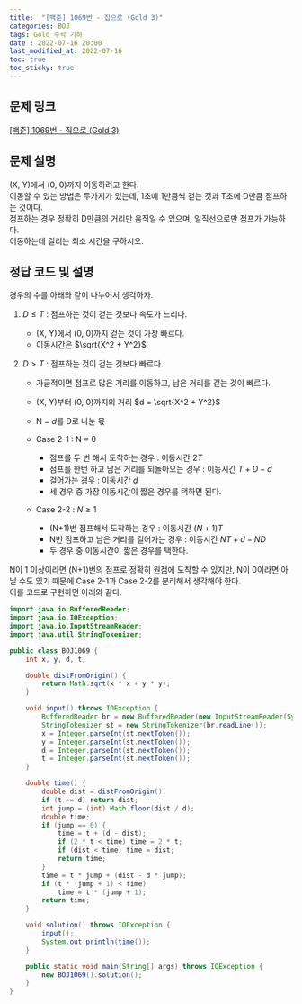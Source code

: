```yaml
---
title:  "[백준] 1069번 - 집으로 (Gold 3)"
categories: BOJ
tags: Gold 수학 기하
date : 2022-07-16 20:00
last_modified_at: 2022-07-16
toc: true
toc_sticky: true
---
```


## 문제 링크

[[백준] 1069번 - 집으로 (Gold 3)](https://www.acmicpc.net/problem/1069)

## 문제 설명

(X, Y)에서 (0, 0)까지 이동하려고 한다.  
이동할 수 있는 방법은 두가지가 있는데, 1초에 1만큼씩 걷는 것과 T초에 D만큼 점프하는 것이다.  
점프하는 경우 정확히 D만큼의 거리만 움직일 수 있으며, 일직선으로만 점프가 가능하다.  
이동하는데 걸리는 최소 시간을 구하시오.

## 정답 코드 및 설명

경우의 수를 아래와 같이 나누어서 생각하자.

1. $D \leq T$ : 점프하는 것이 걷는 것보다 속도가 느리다.
   - (X, Y)에서 (0, 0)까지 걷는 것이 가장 빠르다.
   - 이동시간은 $\sqrt{X^2 + Y^2}$

2. $D > T$ : 점프하는 것이 걷는 것보다 빠르다.
   - 가급적이면 점프로 많은 거리를 이동하고, 남은 거리를 걷는 것이 빠르다.
   - (X, Y)부터 (0, 0)까지의 거리 $d = \sqrt{X^2 + Y^2}$
   - N = $d$를 D로 나눈 몫
   - Case 2-1 : N = 0
     - 점프를 두 번 해서 도착하는 경우 : 이동시간 $2T$
     - 점프를 한번 하고 남은 거리를 되돌아오는 경우 : 이동시간 $T+D-d$
     - 걸어가는 경우 : 이동시간 $d$
     - 세 경우 중 가장 이동시간이 짧은 경우를 택하면 된다.
  
   - Case 2-2 : $N \geq 1$
     - (N+1)번 점프해서 도착하는 경우 : 이동시간 $(N+1)T$
     - N번 점프하고 남은 거리를 걸어가는 경우 : 이동시간 $NT + d - ND$
     - 두 경우 중 이동시간이 짧은 경우를 택한다.

N이 1 이상이라면 (N+1)번의 점프로 정확히 원점에 도착할 수 있지만, N이 0이라면 아닐 수도 있기 때문에 Case 2-1과 Case 2-2를 분리해서 생각해야 한다.  
이를 코드로 구현하면 아래와 같다.

```java
import java.io.BufferedReader;
import java.io.IOException;
import java.io.InputStreamReader;
import java.util.StringTokenizer;

public class BOJ1069 {
    int x, y, d, t;

    double distFromOrigin() {
        return Math.sqrt(x * x + y * y);
    }

    void input() throws IOException {
        BufferedReader br = new BufferedReader(new InputStreamReader(System.in));
        StringTokenizer st = new StringTokenizer(br.readLine());
        x = Integer.parseInt(st.nextToken());
        y = Integer.parseInt(st.nextToken());
        d = Integer.parseInt(st.nextToken());
        t = Integer.parseInt(st.nextToken());
    }

    double time() {
        double dist = distFromOrigin();
        if (t >= d) return dist;
        int jump = (int) Math.floor(dist / d);
        double time;
        if (jump == 0) {
            time = t + (d - dist);
            if (2 * t < time) time = 2 * t;
            if (dist < time) time = dist;
            return time;
        }
        time = t * jump + (dist - d * jump);
        if (t * (jump + 1) < time)
            time = t * (jump + 1);
        return time;
    }

    void solution() throws IOException {
        input();
        System.out.println(time());
    }

    public static void main(String[] args) throws IOException {
        new BOJ1069().solution();
    }
}

```
